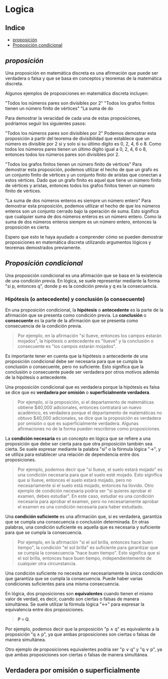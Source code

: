 # Logica

## Indice

* [proposición](#proposición)
* [Proposición condicional](#proposición-condicional)
<!-- * []() -->
<!-- * []() -->
<!-- * []() -->
<!-- * []() -->
<!-- * []() -->
<!-- * []() -->
<!-- * []() -->
<!-- * []() -->
<!-- * []() -->
<!-- * []() -->
<!-- * []() -->
<!-- * []() -->
<!-- * []() -->
<!-- * []() -->
<!-- * []() -->
<!-- * []() -->
<!-- * []() -->
<!-- * []() -->
<!-- * []() -->
<!-- * []() -->
<!-- * []() -->

## _proposición_

Una proposición en matemática discreta es una afirmación que puede ser verdadera o falsa y que se basa en conceptos y teoremas de la matemática discreta.

Algunos ejemplos de proposiciones en matemática discreta incluyen:

"Todos los números pares son divisibles por 2"
"Todos los grafos finitos tienen un número finito de vértices"
"La suma de do

Para demostrar la veracidad de cada una de estas proposiciones, podríamos seguir los siguientes pasos:

"Todos los números pares son divisibles por 2"
Podemos demostrar esta proposición a partir del teorema de divisibilidad que establece que un número es divisible por 2 si y solo si su último dígito es 0, 2, 4, 6 o 8. Como todos los números pares tienen un último dígito igual a 0, 2, 4, 6 o 8, entonces todos los números pares son divisibles por 2.

"Todos los grafos finitos tienen un número finito de vértices"
Para demostrar esta proposición, podemos utilizar el hecho de que un grafo es un conjunto finito de vértices y un conjunto finito de aristas que conectan a estos vértices. Dado que un grafo finito es aquel que tiene un número finito de vértices y aristas, entonces todos los grafos finitos tienen un número finito de vértices.

"La suma de dos números enteros es siempre un número entero"
Para demostrar esta proposición, podemos utilizar el hecho de que los números enteros son un conjunto cerrado bajo la operación de suma. Esto significa que cualquier suma de dos números enteros es un número entero. Como la suma de dos números enteros siempre es un número entero, entonces la proposición es cierta.

Espero que esto te haya ayudado a comprender cómo se pueden demostrar proposiciones en matemática discreta utilizando argumentos lógicos y teoremas demostrados previamente.

## _Proposición condicional_

Una proposición condicional es una afirmación que se basa en la existencia de una condición previa. En lógica, se suele representar mediante la forma "si p, entonces q", donde p es la condición previa y q es la consecuencia.

### Hipótesis (o antecedente) y conclusión (o consecuente)

En una proposición condicional, la **hipótesis** o **antecedente** es la parte de la afirmación que se presenta como condición previa. La **conclusión** o **consecuente** es la parte de la afirmación que se presenta como consecuencia de la condición previa.

>Por ejemplo, en la afirmación "si llueve, entonces los campos estarán mojados", la hipótesis o antecedente es "llueve" y la conclusión o consecuente es "los campos estarán mojados".

Es importante tener en cuenta que la hipótesis o antecedente de una proposición condicional debe ser necesaria para que se cumpla la conclusión o consecuente, pero no suficiente. Esto significa que la conclusión o consecuente puede ser verdadera por otros motivos además de la hipótesis o antecedente.

Una proposición condicional que es verdadera porque la hipótesis es falsa se dice que es **verdadera por omisión** o **superficialmente verdadera**.
>Por ejemplo, si la proposición, si el departamento de matemáticas obtiene $40,000 adicionales, entonces contratará un nuevo académico, es verdadera porque el departamento de matemáticas no obtuvo $40,000 adicionales, se dice que la proposición es verdadera por omisión o que es superficialmente verdadera.
Algunas afirmaciones no de la forma pueden rescribirse como proposiciones.

La **condición necesaria** es un concepto en lógica que se refiere a una proposición que debe ser cierta para que otra proposición también sea cierta. Se suele expresar mediante la palabra "si" o la fórmula lógica "→", y se utiliza para establecer una relación de dependencia entre dos proposiciones.

>Por ejemplo, podemos decir que "si llueve, el suelo estará mojado" es una condición necesaria para que el suelo esté mojado. Esto significa que si llueve, entonces el suelo estará mojado, pero no necesariamente si el suelo está mojado, entonces ha llovido.
>Otro ejemplo de condición necesaria podría ser "si quieres aprobar el examen, debes estudiar". En este caso, estudiar es una condición necesaria para aprobar el examen, pero no necesariamente aprobar el examen es una condición necesaria para haber estudiado.

Una **condición suficiente** es una afirmación que, si es verdadera, garantiza que se cumpla una consecuencia o conclusión determinada. En otras palabras, una condición suficiente es aquella que es necesaria y suficiente para que se cumpla la consecuencia.

>Por ejemplo, en la afirmación "si el sol brilla, entonces hace buen tiempo", la condición "el sol brilla" es suficiente para garantizar que se cumpla la consecuencia "hace buen tiempo". Esto significa que si el sol brilla, entonces hace buen tiempo, independientemente de cualquier otra circunstancia.

Una condición suficiente no necesita ser necesariamente la única condición que garantiza que se cumpla la consecuencia. Puede haber varias condiciones suficientes para una misma consecuencia.

En lógica, dos proposiciones son **equivalentes** cuando tienen el mismo valor de verdad, es decir, cuando son ciertas o falsas de manera simultánea. Se suele utilizar la fórmula lógica "↔" para expresar la equivalencia entre dos proposiciones.

>**P ≡ Q**.

Por ejemplo, podemos decir que la proposición "p ∧ q" es equivalente a la proposición "q ∧ p", ya que ambas proposiciones son ciertas o falsas de manera simultánea.

Otro ejemplo de proposiciones equivalentes podría ser "p ∨ q" y "q ∨ p", ya que ambas proposiciones son ciertas o falsas de manera simultánea.

## Verdadera por omisión o superficialmente
